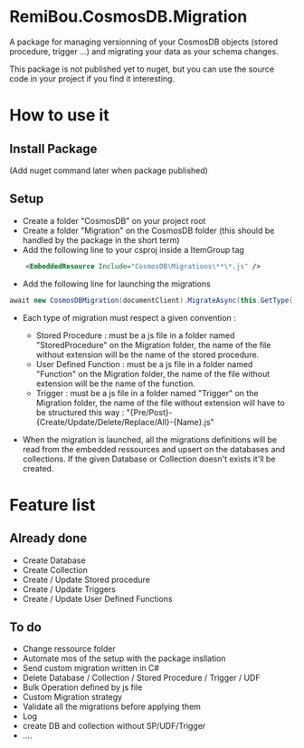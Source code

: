 # RemiBou.CosmosDB.Migration
A package for managing versionning of your CosmosDB objects (stored procedure, trigger ...) and migrating your data as your schema changes.

This package is not published yet to nuget, but you can use the source code in your project if you find it interesting.

# How to use it

## Install Package

(Add nuget command later when package published)

## Setup

- Create a folder "CosmosDB" on your project root 
- Create a folder "Migration" on the CosmosDB folder (this should be handled by the package in the short term)
- Add the following line to your csproj inside a ItemGroup tag
```xml
    <EmbeddedResource Include="CosmosDB\Migrations\**\*.js" />
```
 - Add the following line for launching the migrations
```cs
await new CosmosDBMigration(documentClient).MigrateAsync(this.GetType().Assembly);// add .Wait() if your are in a not in an async context like the Startup
```
- Each type of migration must respect a given convention :
	- Stored Procedure : must be a js file in a folder named "StoredProcedure" on the Migration folder, the name of the file without extension will be the name of the stored procedure. 
	- User Defined Function : must be a js file in a folder named "Function" on the Migration folder, the name of the file without extension will be the name of the function.
	- Trigger : must be a js file in a folder named "Trigger" on the Migration folder, the name of the file without extension will have to be structured this way : "{Pre/Post}-{Create/Update/Delete/Replace/All}-{Name}.js"

- When the migration is launched, all the migrations definitions will be read from the embedded ressources and upsert on the databases and collections. If the given Database or Collection doesn't exists it'll be created.

# Feature list

## Already done

- Create Database
- Create Collection
- Create / Update Stored procedure
- Create / Update Triggers
- Create / Update User Defined Functions

## To do

- Change ressource folder
- Automate mos of the setup with the package insllation
- Send custom migration written in C#
- Delete Database / Collection / Stored Procedure / Trigger / UDF
- Bulk Operation defined by js file
- Custom Migration strategy
- Validate all the migrations before applying them
- Log
- create DB and collection without SP/UDF/Trigger
- ....